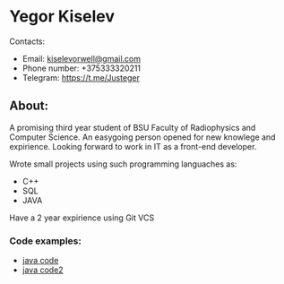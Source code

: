 # Yegor Kiselev
Contacts:

- Email: kiselevorwell@gmail.com
- Phone number: +375333320211
- Telegram: https://t.me/Justeger
## About:

   A promising third year student of BSU Faculty of Radiophysics and Computer Science. An easygoing person opened for new knowlege and expirience. Looking forward to work in IT as a front-end developer. 

   Wrote small projects using such programming languaches as: 
   * C++
   * SQL
   * JAVA

   Have a 2 year expirience using Git VCS
   
   ### Code examples:
   - [java code](https://github.com/Eger2233/Rep)
   - [java code2](https://github.com/Eger2233/Lab2_C_Rep)